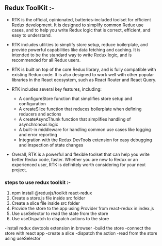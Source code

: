 ## Redux ToolKit :-
- RTK is the official, opinionated, batteries-included toolset for efficient Redux development. It is designed to simplify common Redux use cases, and to help you write Redux logic that is correct, efficient, and easy to understand.

- RTK includes utilities to simplify store setup, reduce boilerplate, and provide powerful capabilities like data fetching and caching. It is intended to be the standard way to write Redux logic, and is recommended for all Redux users.
- RTK is built on top of the core Redux library, and is fully compatible with existing Redux code. It is also designed to work well with other popular libraries in the React ecosystem, such as React Router and React Query.

- RTK includes several key features, including:
  - A configureStore function that simplifies store setup and configuration
  - A createSlice function that reduces boilerplate when defining reducers and actions
  - A createAsyncThunk function that simplifies handling of asynchronous logic
  - A built-in middleware for handling common use cases like logging and error reporting
  - Integration with the Redux DevTools extension for easy debugging and inspection of state changes

- Overall, RTK is a powerful and flexible toolset that can help you write better Redux code, faster. Whether you are new to Redux or an experienced user, RTK is definitely worth considering for your next project.


### steps to use redux toolkit :-
1. npm install @reduxjs/toolkit react-redux
2. Create a store.js file inside src folder
3. Create a slice file inside src folder
4. Provide the store to the app using Provider from react-redux in index.js
5. Use useSelector to read the state from the store
6. Use useDispatch to dispatch actions to the store


-install redux devtools extension in browser
-build the store
-connect the store with react app
-create a slice
-dispatch the action
-read from the store using useSelector